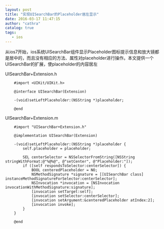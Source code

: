 ```yaml
---
layout: post
title: "实现UISearchBar的Placeholder居左显示"
date: 2016-03-17 11:47:15
author: "cathra"
catalog: true
tags:
   - ios
---
```


从ios7开始，ios系统UISearchBar组件显示Placeholder图标提示信息和放大镜都是居中的，而且没有相应的方法、属性对placeholder进行操作。本文提供一个UISearchBar的扩展，使placeholder的内容居左



<!-- more -->


UISearchBar+Extension.h

``` ObjC
    #import <UIKit/UIKit.h>
    
    @interface UISearchBar(Extension)
    
    -(void)setLeftPlaceholder:(NSString *)placeholder;
    
    @end
```


UISearchBar+Extension.m

``` ObjC
    #import "UISearchBar+Extension.h"
    
    @implementation UISearchBar(Extension)
    
    -(void)setLeftPlaceholder:(NSString *)placeholder {
        self.placeholder = placeholder;
            
        SEL centerSelector = NSSelectorFromString([NSString stringWithFormat:@"%@%@", @"setCenter", @"Placeholder:"]);
        if ([self respondsToSelector:centerSelector]) {
            BOOL centeredPlaceholder = NO;
            NSMethodSignature *signature = [[UISearchBar class] instanceMethodSignatureForSelector:centerSelector];
            NSInvocation *invocation = [NSInvocation invocationWithMethodSignature:signature];
            [invocation setTarget:self];
            [invocation setSelector:centerSelector];
            [invocation setArgument:&centeredPlaceholder atIndex:2];
            [invocation invoke];
        }
    }
    
    @end
```
